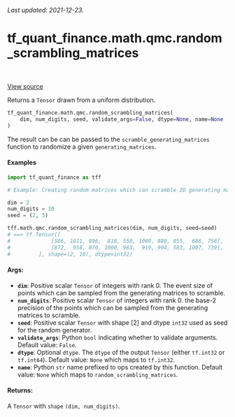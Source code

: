 <!--
This file is generated by a tool. Do not edit directly.
For open-source contributions the docs will be updated automatically.
-->

*Last updated: 2021-12-23.*

<div itemscope itemtype="http://developers.google.com/ReferenceObject">
<meta itemprop="name" content="tf_quant_finance.math.qmc.random_scrambling_matrices" />
<meta itemprop="path" content="Stable" />
</div>

# tf_quant_finance.math.qmc.random_scrambling_matrices

<!-- Insert buttons and diff -->

<table class="tfo-notebook-buttons tfo-api" align="left">
</table>

<a target="_blank" href="https://github.com/google/tf-quant-finance/blob/master/tf_quant_finance/math/qmc/digital_net.py">View source</a>



Returns a `Tensor` drawn from a uniform distribution.

```python
tf_quant_finance.math.qmc.random_scrambling_matrices(
    dim, num_digits, seed, validate_args=False, dtype=None, name=None
)
```



<!-- Placeholder for "Used in" -->

The result can be can be passed to the `scramble_generating_matrices` function
to randomize a given `generating_matrices`.

#### Examples

```python
import tf_quant_finance as tff

# Example: Creating random matrices which can scramble 2D generating matrices.

dim = 2
num_digits = 10
seed = (2, 3)

tff.math.qmc.random_scrambling_matrices(dim, num_digits, seed=seed)
# ==> tf.Tensor([
#             [586, 1011, 896,  818, 550, 1009, 880, 855,  686, 758],
#             [872,  958, 870, 1000, 963,  919, 994, 583, 1007, 739],
#         ], shape=(2, 10), dtype=int32)
```

#### Args:


* <b>`dim`</b>: Positive scalar `Tensor` of integers with rank 0. The event size of
  points which can be sampled from the generating matrices to scramble.
* <b>`num_digits`</b>: Positive scalar `Tensor` of integers with rank 0. the base-2
  precision of the points which can be sampled from the generating matrices
  to scramble.
* <b>`seed`</b>: Positive scalar `Tensor` with shape [2] and dtype `int32` used as seed
  for the random generator.
* <b>`validate_args`</b>: Python `bool` indicating whether to validate arguments.
  Default value: `False`.
* <b>`dtype`</b>: Optional `dtype`. The `dtype` of the output `Tensor` (either
  `tf.int32` or `tf.int64`).
  Default value: `None` which maps to `tf.int32`.
* <b>`name`</b>: Python `str` name prefixed to ops created by this function.
  Default value: `None` which maps to `random_scrambling_matrices`.


#### Returns:

A `Tensor` with `shape` `(dim, num_digits)`.
